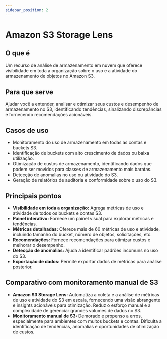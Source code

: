 ```yaml
---
sidebar_position: 2
---
```


# Amazon S3 Storage Lens

## O que é
Um recurso de análise de armazenamento em nuvem que oferece visibilidade em toda a organização sobre o uso e a atividade do armazenamento de objetos no Amazon S3.

## Para que serve
Ajudar você a entender, analisar e otimizar seus custos e desempenho de armazenamento no S3, identificando tendências, sinalizando discrepâncias e fornecendo recomendações acionáveis.

## Casos de uso
- Monitoramento do uso de armazenamento em todas as contas e buckets S3.
- Identificação de buckets com alto crescimento de dados ou baixa utilização.
- Otimização de custos de armazenamento, identificando dados que podem ser movidos para classes de armazenamento mais baratas.
- Detecção de anomalias no uso ou atividade do S3.
- Geração de relatórios de auditoria e conformidade sobre o uso do S3.

## Principais pontos
- **Visibilidade em toda a organização:** Agrega métricas de uso e atividade de todos os buckets e contas S3.
- **Painel interativo:** Fornece um painel visual para explorar métricas e tendências.
- **Métricas detalhadas:** Oferece mais de 60 métricas de uso e atividade, incluindo tamanho do bucket, número de objetos, solicitações, etc.
- **Recomendações:** Fornece recomendações para otimizar custos e melhorar o desempenho.
- **Detecção de anomalias:** Ajuda a identificar padrões incomuns no uso do S3.
- **Exportação de dados:** Permite exportar dados de métricas para análise posterior.

## Comparativo com monitoramento manual de S3
- **Amazon S3 Storage Lens:** Automatiza a coleta e a análise de métricas de uso e atividade do S3 em escala, fornecendo uma visão abrangente e insights acionáveis para otimização. Reduz o esforço manual e a complexidade de gerenciar grandes volumes de dados no S3.
- **Monitoramento manual de S3:** Demorado e propenso a erros, especialmente para ambientes com muitos buckets e contas. Dificulta a identificação de tendências, anomalias e oportunidades de otimização de custos. 